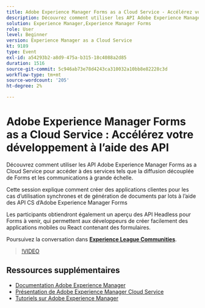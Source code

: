 ```yaml
---
title: Adobe Experience Manager Forms as a Cloud Service - Accélérez votre développement à l’aide d’API
description: Découvrez comment utiliser les API Adobe Experience Manager Forms as a Cloud Service pour accéder à des services tels que la diffusion découplée de Forms et les communications à grande échelle. Cette session explique comment créer des applications clientes pour les cas d’utilisation synchrones et de génération de documents par lots à l’aide de l’API CS d’Adobe Experience Manager Forms. Les participants obtiendront également un aperçu des API Headless pour Forms à venir, qui permettent aux développeurs de créer facilement des applications mobiles ou React contenant des formulaires.
solution: Experience Manager,Experience Manager Forms
role: User
level: Beginner
version: Experience Manager as a Cloud Service
kt: 9189
type: Event
exl-id: a54293b2-a8d9-475a-b315-18c4088a2d85
duration: 1516
source-git-commit: 5c946ab73e78d4243ca310032a10bb8e82228c3d
workflow-type: tm+mt
source-wordcount: '205'
ht-degree: 2%

---
```


# Adobe Experience Manager Forms as a Cloud Service : Accélérez votre développement à l’aide des API

Découvrez comment utiliser les API Adobe Experience Manager Forms as a Cloud Service pour accéder à des services tels que la diffusion découplée de Forms et les communications à grande échelle. 

Cette session explique comment créer des applications clientes pour les cas d’utilisation synchrones et de génération de documents par lots à l’aide des API CS d’Adobe Experience Manager Forms

Les participants obtiendront également un aperçu des API Headless pour Forms à venir, qui permettent aux développeurs de créer facilement des applications mobiles ou React contenant des formulaires.

Poursuivez la conversation dans **[Experience League Communities](https://adobe.ly/3zKLQrw)**.

>[!VIDEO](https://video.tv.adobe.com/v/337724/?quality=12&learn=on&hidetitle=true)

## Ressources supplémentaires

- [Documentation Adobe Experience Manager](https://experienceleague.adobe.com/docs/experience-manager-cloud-service.html?lang=fr)
- [Présentation de Adobe Experience Manager Cloud Service](https://experienceleague.adobe.com/docs/experience-manager-cloud-service/overview/home.html?lang=fr)
- [Tutoriels sur Adobe Experience Manager](https://experienceleague.adobe.com/docs/experience-manager-tutorials.html?lang=fr)
